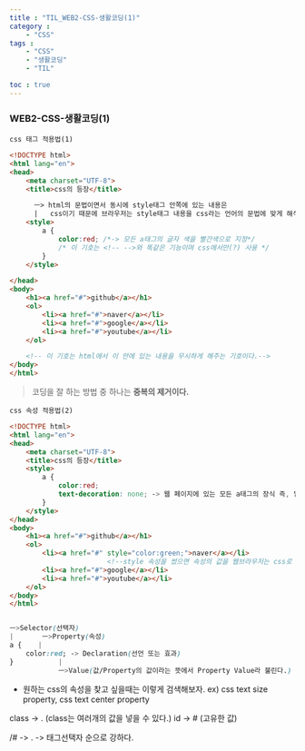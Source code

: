 ```yaml
---
title : "TIL_WEB2-CSS-생활코딩(1)"
category : 
    - "CSS"
tags : 
    - "CSS"
    - "생활코딩"
    - "TIL"

toc : true
---
```

<h3>WEB2-CSS-생활코딩(1)</h3>


`css 태그 적용법(1)`

``` html
<!DOCTYPE html>
<html lang="en">
<head>
    <meta charset="UTF-8">
    <title>css의 등장</title>

      ㅡ> html의 문법이면서 동시에 style태그 안쪽에 있는 내용은
      |   css이기 때문에 브라우저는 style태그 내용을 css라는 언어의 문법에 맞게 해석함
    <style>
        a {
            color:red; /*-> 모든 a태그의 글자 색을 빨간색으로 지정*/
            /* 이 기호는 <!-- -->와 똑같은 기능이며 css에서만(?) 사용 */
        }
    </style>

</head>
<body>
    <h1><a href="#">github</a></h1>
    <ol>
        <li><a href="#">naver</a></li>
        <li><a href="#">google</a></li>
        <li><a href="#">youtube</a></li>
    </ol>

    <!-- 이 기호는 html에서 이 안에 있는 내용을 무시하게 해주는 기호이다.-->
</body>
</html>
```

> 코딩을 잘 하는 방법 중 하나는 __중복의 제거이다.__

`css 속성 적용법(2)`

``` html
<!DOCTYPE html>
<html lang="en">
<head>
    <meta charset="UTF-8">
    <title>css의 등장</title>
    <style>
        a {
            color:red;
            text-decoration: none; -> 웹 페이지에 있는 모든 a태그의 장식 즉, 밑줄이 없어진다.
        }
    </style>
</head>
<body>
    <h1><a href="#">github</a></h1>
    <ol>
        <li><a href="#" style="color:green;">naver</a></li>
                        <!--style 속성을 썼으면 속성의 값을 웹브라우저는 css로 해석을 한다. -->
        <li><a href="#">google</a></li>
        <li><a href="#">youtube</a></li>
    </ol>
</body>
</html>
```

``` css

ㅡ>Selector(선택자)
|       ㅡ>Property(속성)
a {    |
    color:red; -> Declaration(선언 또는 효과)
}           |
            ㅡ>Value(값/Property의 값이라는 뜻에서 Property Value라 불린다.)
```

* 원하는 css의 속성을 찾고 싶을때는 이렇게 검색해보자.
ex) css text size property, css text center property

class -> . (class는 여러개의 값을 넣을 수 있다.)
id -> # (고유한 값)

/# -> . -> 태그선택자 순으로 강하다.